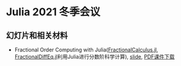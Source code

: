 # Julia 2021 冬季会议

## 幻灯片和相关材料

* Fractional Order Computing with Julia([FractionalCalculus.jl](https://github.com/SciFracX/FractionalCalculus.jl), [FractionalDiffEq.jl](https://github.com/SciFracX/FractionalDiffEq.jl)利用Julia进行分数阶科学计算), [slide](https://julia-cn-conf2021.vercel.app/1), [PDF课件下载](https://raw.githubusercontent.com/JuliaCN/MeetUpMaterials/master/Online2021/JuliaCN-SciFracX.pdf)